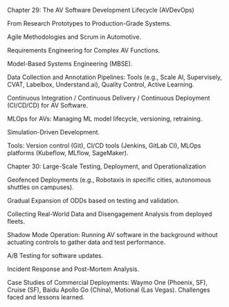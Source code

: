 Chapter 29: The AV Software Development Lifecycle (AVDevOps)

From Research Prototypes to Production-Grade Systems.

Agile Methodologies and Scrum in Automotive.

Requirements Engineering for Complex AV Functions.

Model-Based Systems Engineering (MBSE).

Data Collection and Annotation Pipelines: Tools (e.g., Scale AI, Supervisely, CVAT, Labelbox, Understand.ai), Quality Control, Active Learning.

Continuous Integration / Continuous Delivery / Continuous Deployment (CI/CD/CD) for AV Software.

MLOps for AVs: Managing ML model lifecycle, versioning, retraining.

Simulation-Driven Development.

Tools: Version control (Git), CI/CD tools (Jenkins, GitLab CI), MLOps platforms (Kubeflow, MLflow, SageMaker).

Chapter 30: Large-Scale Testing, Deployment, and Operationalization

Geofenced Deployments (e.g., Robotaxis in specific cities, autonomous shuttles on campuses).

Gradual Expansion of ODDs based on testing and validation.

Collecting Real-World Data and Disengagement Analysis from deployed fleets.

Shadow Mode Operation: Running AV software in the background without actuating controls to gather data and test performance.

A/B Testing for software updates.

Incident Response and Post-Mortem Analysis.

Case Studies of Commercial Deployments: Waymo One (Phoenix, SF), Cruise (SF), Baidu Apollo Go (China), Motional (Las Vegas). Challenges faced and lessons learned.

